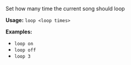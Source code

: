 Set how many time the current song should loop

**Usage:** `loop <loop times>`

**Examples:**
- `loop on`
- `loop off`
- `loop 3`
